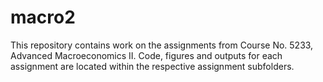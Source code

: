 # macro2

This repository contains work on the assignments from Course No. 5233, Advanced Macroeconomics II. Code, figures and outputs for each assignment are located within the respective assignment subfolders.
